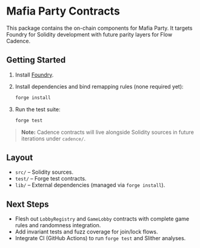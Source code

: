 # Mafia Party Contracts

This package contains the on-chain components for Mafia Party. It targets Foundry for Solidity development with future parity layers for Flow Cadence.

## Getting Started

1. Install [Foundry](https://book.getfoundry.sh/getting-started/installation).
2. Install dependencies and bind remapping rules (none required yet):

   ```bash
   forge install
   ```

3. Run the test suite:

   ```bash
   forge test
   ```

> **Note:** Cadence contracts will live alongside Solidity sources in future iterations under `cadence/`.

## Layout

- `src/` – Solidity sources.
- `test/` – Forge test contracts.
- `lib/` – External dependencies (managed via `forge install`).

## Next Steps

- Flesh out `LobbyRegistry` and `GameLobby` contracts with complete game rules and randomness integration.
- Add invariant tests and fuzz coverage for join/lock flows.
- Integrate CI (GitHub Actions) to run `forge test` and Slither analyses.
